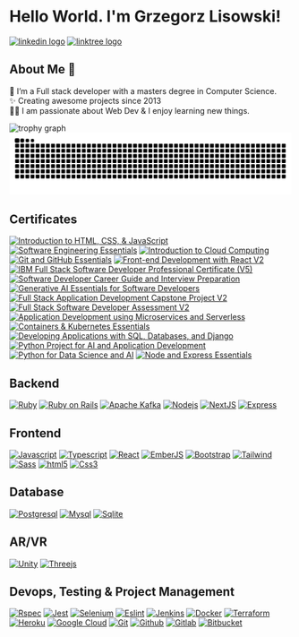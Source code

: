 <h1 align="left">Hello World. I'm Grzegorz Lisowski!</h1>


<div align="left">
  <a href="https://www.linkedin.com/in/glisowski91/" target="_blank"><img src="https://raw.githubusercontent.com/maurodesouza/profile-readme-generator/master/src/assets/icons/social/linkedin/default.svg" width="52" height="40" alt="linkedin logo"  /></a>
  <a href="https://linktr.ee/noplisu" target="_blank"><img src="https://raw.githubusercontent.com/maurodesouza/profile-readme-generator/master/src/assets/icons/social/linktree/default.svg" width="52" height="40" alt="linktree logo"  /></a>
</div>


<h2 align="left">About Me 🚀</h2>


<p align="left">🌱 I’m a Full stack developer with a masters degree in Computer Science.<br>✨ Creating awesome projects since 2013<br>👨‍💻 I am passionate about Web Dev & I enjoy learning new things.</p>


<div align="left">
  <img src="https://github-profile-trophy.vercel.app?username=noplisu&theme=dracula&column=-1&margin-w=8&margin-h=8&rank=-?" alt="trophy graph"  />
</div>


<img src="https://raw.githubusercontent.com/noplisu/noplisu/output/snake.svg" alt="Snake animation" />

<h2 align="left">Certificates</h2>

<!--START_SECTION:badges-->
<a href="https://www.credly.com/badges/37291c42-c057-440d-b3a9-4596361ffad4" title="Introduction to HTML, CSS, & JavaScript"><img src="https://images.credly.com/size/80x80/images/09490195-093b-4c9f-9f31-bdc434e66a23/Coursera_20Introduction_20to_20HTML_20CSS_20and_20JavaScript.png" alt="Introduction to HTML, CSS, & JavaScript" width="80" height="80"></a>
<a href="https://www.credly.com/badges/2f9621e4-10e4-409d-ac17-03a9509a1bd0" title="Software Engineering Essentials"><img src="https://images.credly.com/size/80x80/images/1b67aaf9-670d-4c92-8d51-7ac1190f0a42/image.png" alt="Software Engineering Essentials" width="80" height="80"></a>
<a href="https://www.credly.com/badges/0d81488c-b345-4ef8-ba07-9b9068cceb80" title="Introduction to Cloud Computing"><img src="https://images.credly.com/size/80x80/images/a9d0fe89-a11c-4266-8940-9eca7762b294/image.png" alt="Introduction to Cloud Computing" width="80" height="80"></a>
<a href="https://www.credly.com/badges/39d97468-c15c-41dc-9329-8df9f758d6fb" title="Git and GitHub Essentials"><img src="https://images.credly.com/size/80x80/images/9a0255eb-a47d-4f3a-9611-243bfe3eb9e4/image.png" alt="Git and GitHub Essentials" width="80" height="80"></a>
<a href="https://www.credly.com/badges/064de5f9-0a47-4b64-9bfe-46183dc12e96" title="Front-end Development with React V2"><img src="https://images.credly.com/size/80x80/images/e747147a-9300-4795-8b38-704a133bed88/Coursera_20Front_20end_20Development_20with_20React_20V2.png" alt="Front-end Development with React V2" width="80" height="80"></a>
<a href="https://www.credly.com/badges/877b9833-261e-4e47-aa49-1e044e2a9e28" title="IBM Full Stack Software Developer Professional Certificate (V5)"><img src="https://images.credly.com/size/80x80/images/17add978-0cea-40e8-8832-9492fc7c260b/Coursera_20Full_20Stack_20Software_20Developer_20Prof_20Cert_20V5.png" alt="IBM Full Stack Software Developer Professional Certificate (V5)" width="80" height="80"></a>
<a href="https://www.credly.com/badges/bfb20ade-d265-4fef-be19-91e23525ec15" title="Software Developer Career Guide and Interview Preparation"><img src="https://images.credly.com/size/80x80/images/8647d8b6-2e29-4a88-bfb8-d5ba41ab5716/image.png" alt="Software Developer Career Guide and Interview Preparation" width="80" height="80"></a>
<a href="https://www.credly.com/badges/079b1116-d474-42c3-ba74-ee565c120e97" title="Generative AI Essentials for Software Developers"><img src="https://images.credly.com/size/80x80/images/afaacd18-d4a9-48af-b54c-846615756ec7/image.png" alt="Generative AI Essentials for Software Developers" width="80" height="80"></a>
<a href="https://www.credly.com/badges/04dfc447-a345-4d84-ad33-5085cf4d12e0" title="Full Stack Application Development Capstone Project V2"><img src="https://images.credly.com/size/80x80/images/0bb5db18-6ae0-4993-9701-0c841d4d6e72/image.png" alt="Full Stack Application Development Capstone Project V2" width="80" height="80"></a>
<a href="https://www.credly.com/badges/4c61cd1b-dd85-4c98-8cac-1ba60bb05ea8" title="Full Stack Software Developer Assessment V2"><img src="https://images.credly.com/size/80x80/images/aaf2d039-1b58-47f4-9d8c-dc94f686ca2f/image.png" alt="Full Stack Software Developer Assessment V2" width="80" height="80"></a>
<a href="https://www.credly.com/badges/2a864863-ece6-476b-a419-c09e8b7bf5c3" title="Application Development using Microservices and Serverless"><img src="https://images.credly.com/size/80x80/images/eaaf4a45-b93e-41d1-91d3-d331c6210314/image.png" alt="Application Development using Microservices and Serverless" width="80" height="80"></a>
<a href="https://www.credly.com/badges/ef5cbddd-273e-431d-b40b-a017225cad81" title="Containers & Kubernetes Essentials"><img src="https://images.credly.com/size/80x80/images/fadae326-142d-4855-a42f-f0b07e65eac1/image.png" alt="Containers & Kubernetes Essentials" width="80" height="80"></a>
<a href="https://www.credly.com/badges/fc911ce1-2a1b-4440-8279-85583c139544" title="Developing Applications with SQL, Databases, and Django"><img src="https://images.credly.com/size/80x80/images/99ac9d76-89ad-42d9-abad-0b3167c4c566/image.png" alt="Developing Applications with SQL, Databases, and Django" width="80" height="80"></a>
<a href="https://www.credly.com/badges/17d7313d-bb20-44a4-8177-da3af532ade0" title="Python Project for AI and Application Development"><img src="https://images.credly.com/size/80x80/images/33ed2910-9750-4613-aa2a-590e845c6edb/image.png" alt="Python Project for AI and Application Development" width="80" height="80"></a>
<a href="https://www.credly.com/badges/119f0f0f-5665-479e-93c0-82a3672794fc" title="Python for Data Science and AI"><img src="https://images.credly.com/size/80x80/images/40bee502-a5b3-4365-90e7-57eed5067594/image.png" alt="Python for Data Science and AI" width="80" height="80"></a>
<a href="https://www.credly.com/badges/28962868-92db-4304-9234-55360cc11e45" title="Node and Express Essentials"><img src="https://images.credly.com/size/80x80/images/43eabfbc-06d4-4633-9be0-0f56cfbdb607/image.png" alt="Node and Express Essentials" width="80" height="80"></a>
<!--END_SECTION:badges-->


<h2 align="left">Backend</h2>


<p dir="auto">
  <a href="https://github.com/noplisu"><img src="https://cdn.jsdelivr.net/gh/devicons/devicon/icons/ruby/ruby-original.svg" height="40" alt="Ruby" title="Ruby" /></a>
  <a href="https://github.com/noplisu"><img src="https://cdn.jsdelivr.net/gh/devicons/devicon/icons/rails/rails-original-wordmark.svg" height="40" alt="Ruby on Rails" title="Ruby on Rails" /></a>
  <a href="https://github.com/noplisu"><img src="https://cdn.jsdelivr.net/gh/devicons/devicon/icons/apachekafka/apachekafka-original.svg" height="40" alt="Apache Kafka" title="Apache Kafka"  /></a>
  <a href="https://github.com/noplisu"><img src="https://cdn.jsdelivr.net/gh/devicons/devicon/icons/nodejs/nodejs-original.svg" height="40" alt="Nodejs" title="Nodejs" /></a>
  <a href="https://github.com/noplisu"><img src="https://cdn.jsdelivr.net/gh/devicons/devicon/icons/nextjs/nextjs-original.svg" height="40" alt="NextJS" title="NextJS" /></a>
  <a href="https://github.com/noplisu"><img src="https://cdn.jsdelivr.net/gh/devicons/devicon@latest/icons/express/express-original.svg" height="40" alt="Express" title="Express" /></a>
</p>


<h2 align="left">Frontend</h2>


<p dir="auto">
  <a href="https://github.com/noplisu"><img src="https://cdn.jsdelivr.net/gh/devicons/devicon/icons/javascript/javascript-original.svg" height="40" alt="Javascript" title="Javascript" /></a>
  <a href="https://github.com/noplisu"><img src="https://cdn.jsdelivr.net/gh/devicons/devicon/icons/typescript/typescript-original.svg" height="40" alt="Typescript" title="Typescript" /></a>
  <a href="https://github.com/noplisu"><img src="https://cdn.jsdelivr.net/gh/devicons/devicon/icons/react/react-original.svg" height="40" alt="React" title="React" /></a>
  <a href="https://github.com/noplisu"><img src="https://cdn.jsdelivr.net/gh/devicons/devicon/icons/ember/ember-original-wordmark.svg" height="40" alt="EmberJS" title="EmberJS" /></a>
  <a href="https://github.com/noplisu"><img src="https://cdn.jsdelivr.net/gh/devicons/devicon/icons/bootstrap/bootstrap-original.svg" height="40" alt="Bootstrap" title="Bootstrap" /></a>
  <a href="https://github.com/noplisu"><img src="https://cdn.jsdelivr.net/gh/devicons/devicon/icons/tailwindcss/tailwindcss-original.svg" height="40" alt="Tailwind" title="Tailwind" /></a>
  <a href="https://github.com/noplisu"><img src="https://cdn.jsdelivr.net/gh/devicons/devicon/icons/sass/sass-original.svg" height="40" alt="Sass" title="Sass" /></a>
  <a href="https://github.com/noplisu"><img src="https://cdn.jsdelivr.net/gh/devicons/devicon/icons/html5/html5-original.svg" height="40" alt="html5" title="html5" /></a>
  <a href="https://github.com/noplisu"><img src="https://cdn.jsdelivr.net/gh/devicons/devicon/icons/css3/css3-original.svg" height="40" alt="Css3" title="Css3" /></a>
</p>


<h2 align="left">Database</h2>


<p dir="auto">
  <a href="https://github.com/noplisu"><img src="https://cdn.jsdelivr.net/gh/devicons/devicon/icons/postgresql/postgresql-original.svg" height="40" alt="Postgresql" title="Postgresql" /></a>
  <a href="https://github.com/noplisu"><img src="https://cdn.jsdelivr.net/gh/devicons/devicon/icons/mysql/mysql-original.svg" height="40" alt="Mysql" title="Mysql" /></a>
  <a href="https://github.com/noplisu"><img src="https://cdn.jsdelivr.net/gh/devicons/devicon/icons/sqlite/sqlite-original.svg" height="40" alt="Sqlite" title="Sqlite" /></a>
</p>


<h2 align="left">AR/VR</h2>


<p dir="auto">
  <a href="https://github.com/noplisu"><img src="https://cdn.jsdelivr.net/gh/devicons/devicon/icons/unity/unity-original.svg" height="40" alt="Unity" title="Unity" /></a>
  <a href="https://github.com/noplisu"><img src="https://cdn.jsdelivr.net/gh/devicons/devicon/icons/threejs/threejs-original.svg" height="40" alt="Threejs" title="Threejs" /></a>
</p>


<h2 align="left">Devops, Testing & Project Management</h2>


<p dir="auto">
  <a href="https://github.com/noplisu"><img src="https://cdn.jsdelivr.net/gh/devicons/devicon/icons/rspec/rspec-original.svg" height="40" alt="Rspec" title="Rspec" /></a>
  <a href="https://github.com/noplisu"><img src="https://cdn.jsdelivr.net/gh/devicons/devicon/icons/jest/jest-plain.svg" height="40" alt="Jest" title="Jest" /></a>
  <a href="https://github.com/noplisu"><img src="https://cdn.jsdelivr.net/gh/devicons/devicon/icons/selenium/selenium-original.svg" height="40" alt="Selenium" title="Selenium" /></a>
  <a href="https://github.com/noplisu"><img src="https://cdn.jsdelivr.net/gh/devicons/devicon/icons/eslint/eslint-original.svg" height="40" alt="Eslint" title="Eslint" /></a>
  <a href="https://github.com/noplisu"><img src="https://cdn.jsdelivr.net/gh/devicons/devicon/icons/jenkins/jenkins-line.svg" height="40" alt="Jenkins" title="Jenkins" /></a>
  <a href="https://github.com/noplisu"><img src="https://cdn.jsdelivr.net/gh/devicons/devicon/icons/docker/docker-original.svg" height="40" alt="Docker" title="Docker" /></a>
  <a href="https://github.com/noplisu"><img src="https://cdn.jsdelivr.net/gh/devicons/devicon/icons/terraform/terraform-original.svg" height="40" alt="Terraform" title="Terraform" /></a>
  <a href="https://github.com/noplisu"><img src="https://cdn.jsdelivr.net/gh/devicons/devicon/icons/heroku/heroku-original.svg" height="40" alt="Heroku" title="Heroku" /></a>
  <a href="https://github.com/noplisu"><img src="https://cdn.jsdelivr.net/gh/devicons/devicon/icons/googlecloud/googlecloud-original.svg" height="40" alt="Google Cloud" title="Google Cloud" /></a>
  <a href="https://github.com/noplisu"><img src="https://cdn.jsdelivr.net/gh/devicons/devicon/icons/git/git-original.svg" height="40" alt="Git" title="Git" /></a>
  <a href="https://github.com/noplisu"><img src="https://cdn.jsdelivr.net/gh/devicons/devicon/icons/github/github-original.svg" height="40" alt="Github" title="Github" /></a>
  <a href="https://github.com/noplisu"><img src="https://cdn.jsdelivr.net/gh/devicons/devicon/icons/gitlab/gitlab-original.svg" height="40" alt="Gitlab" title="Gitlab" /></a>
  <a href="https://github.com/noplisu"><img src="https://cdn.jsdelivr.net/gh/devicons/devicon/icons/bitbucket/bitbucket-original.svg" height="40" alt="Bitbucket" title="Bitbucket" /></a>
</p>
